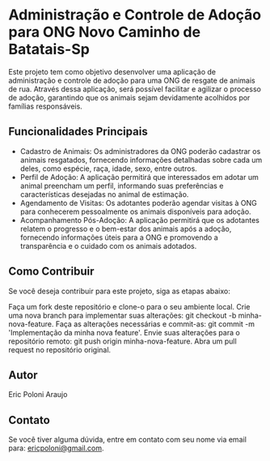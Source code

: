 # Administração e Controle de Adoção para ONG Novo Caminho de Batatais-Sp

Este projeto tem como objetivo desenvolver uma aplicação de administração e controle de adoção para uma ONG de resgate de animais de rua. Através dessa aplicação, será possível facilitar e agilizar o processo de adoção, garantindo que os animais sejam devidamente acolhidos por famílias responsáveis.

## Funcionalidades Principais

- Cadastro de Animais: Os administradores da ONG poderão cadastrar os animais resgatados, fornecendo informações detalhadas sobre cada um deles, como espécie, raça, idade, sexo, entre outros.
- Perfil de Adoção: A aplicação permitirá que interessados em adotar um animal preencham um perfil, informando suas preferências e características desejadas no animal de estimação.
- Agendamento de Visitas: Os adotantes poderão agendar visitas à ONG para conhecerem pessoalmente os animais disponíveis para adoção.
- Acompanhamento Pós-Adoção: A aplicação permitirá que os adotantes relatem o progresso e o bem-estar dos animais após a adoção, fornecendo informações úteis para a ONG e promovendo a transparência e o cuidado com os animais adotados.

## Como Contribuir

Se você deseja contribuir para este projeto, siga as etapas abaixo:

Faça um fork deste repositório e clone-o para o seu ambiente local.
Crie uma nova branch para implementar suas alterações: git checkout -b minha-nova-feature.
Faça as alterações necessárias e commit-as: git commit -m 'Implementação da minha nova feature'.
Envie suas alterações para o repositório remoto: git push origin minha-nova-feature.
Abra um pull request no repositório original.

## Autor
Eric Poloni Araujo

## Contato

Se você tiver alguma dúvida, entre em contato com seu nome via email para: ericpoloni@gmail.com.
